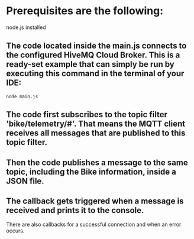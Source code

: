 # Prerequisites are the following:

node.js installed

## The code located inside the main.js connects to the configured HiveMQ Cloud Broker. This is a ready-set example that can simply be run by executing this command in the terminal of your IDE:

    node main.js

## The code first subscribes to the topic filter 'bike/telemetry/#'. That means the MQTT client receives all messages that are published to this topic filter.

## Then the code publishes a message to the same topic, including the Bike information, inside a JSON file.

## The callback gets triggered when a message is received and prints it to the console.

There are also callbacks for a successful connection and when an error occurs.
